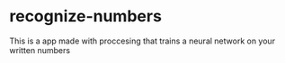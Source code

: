 # recognize-numbers
This is a app made with proccesing that trains a neural network on your written numbers

